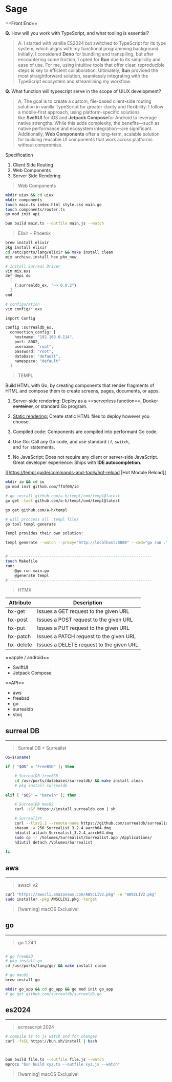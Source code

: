 # Sage

==Front End==
 

**Q.** How will you work with TypeScript, and what tooling is essential?

>A. I started with vanilla ES2024 but switched to TypeScript for its type system, which aligns with my functional programming background. Initially, I considered **Deno** for bundling and transpiling, but after encountering some friction, I opted for **Bun** due to its simplicity and ease of use. For me, using intuitive tools that offer clear, reproducible steps is key to efficient collaboration. Ultimately, **Bun** provided the most straightforward solution, seamlessly integrating with the TypeScript ecosystem and streamlining my workflow.


**Q.** What function will typescript serve in the scope of UIUX development?

> A. The goal is to create a custom, file-based client-side routing solution in vanilla TypeScript for greater clarity and flexibility. I follow a mobile-first approach, using platform-specific solutions like **SwiftUI** for iOS and **Jetpack Compose**for Android to leverage native strengths. While this adds complexity, the benefits—such as native performance and ecosystem integration—are significant. Additionally, **Web Components** offer a long-term, scalable solution for building reusable UI components that work across platforms without compromise.


Specification





1. Client Side Routing
2. Web Components
3. Server Side Rendering



> Web Components
```sh
mkdir uiux && cd uiux
mkdir components
touch main.ts index.html style.css main.go
touch components/router.ts
go mod init api

bun build main.ts --outfile main.js --watch
```


>Elixir + Phoenix

```sh
brew install elixir
pkg install elixir
cd /etc/ports/lang/elixir && make install clean
mix archive.install hex phx_new

# Install Surreal Driver
vim mix.exs
def deps do
  [
    {:surrealdb_ex, "~> 0.0.2"}
  ]
end

# configuration
vim config/*.exs

import Config

config :surrealdb_ex,
  connection_config: [
    hostname: "192.168.0.114",
    port: 8002,
    username: "root",
    password: "root",
    database: "default",
    namespace: "default"
  ]
```





















>TEMPL

Build HTML with Go, by creating components that render fragments of HTML and compose them to create screens, pages, documents, or apps. 

1. Server-side rendering: Deploy as a ==serverless function==, ~~Docker container~~, or standard Go program. 

2. <u>Static rendering:</u> Create static HTML files to deploy however you choose. 

3. Compiled code: Components are compiled into performant Go code. 

4. Use Go: Call any Go code, and use standard `if`, `switch`, and `for` statements. 

5. No JavaScript: Does not require any client or server-side JavaScript. Great developer experience: Ships with **IDE autocompletion**.

[[https://templ.guide/commands-and-tools/hot-reload |Hot Module Reload]]


```sh
mkdir io && cd io
go mod init github.com/ff4f00/io

# go install github.com/a-h/templ/cmd/templ@latest
go get -tool github.com/a-h/templ/cmd/templ@latest

go get github.com/a-h/templ

# will proccess all .templ files
go tool templ generate

Templ provides their own solution:

templ generate --watch --proxy="http://localhost:8080" --cmd="go run ."


# --------------------------------------------------------------
touch Makefile
run:
	@go run main.go
	@generate templ
# --------------------------------------------------------------
```










> HTMX

| **Attribute** | **Description**                          |
| ------------- | ---------------------------------------- |
| hx-get        | Issues a GET request to the given URL    |
| hx-post       | Issues a POST request to the given URL   |
| hx-put        | Issues a PUT request to the given URL    |
| hx-patch      | Issues a PATCH request to the given URL  |
| hx-delete     | Issues a DELETE request to the given URL |








































==apple / android==
- SwiftUI
- Jetpack Compose

==API==
- aws
- freebsd
- go
- surrealdb
- storj






























## surreal DB
---
> Surreal DB + Surrealist
```sh
OS=$(uname)

if [ "$OS" = "FreeBSD" ]; then

	# SurrealDB freeBSD
    cd /usr/ports/databases/surrealdb/ && make install clean
    # pkg install surrealdb
    
elif [ "$OS" = "Darwin" ]; then

	# SurrealDB macOS
    curl -sSf https://install.surrealdb.com | sh

	# Surrealist
	curl --tlsv1.2 --remote-name https://github.com/surrealdb/surrealist/releases/download/surrealist-v3.2.4/Surrealist_3.2.4_aarch64.dmg
	shasum -a 256 Surrealist_3.2.4_aarch64.dmg
	hdiutil attach Surrealist_3.2.4_aarch64.dmg
	sudo cp -r /Volumes/Surrealist/Surrealist.app /Applications/
	hdiutil detach /Volumes/Surrealist
	
fi
```
## aws
---
> awscli v2
```sh
curl "https://awscli.amazonaws.com/AWSCLIV2.pkg" -o "AWSCLIV2.pkg"
sudo installer -pkg AWSCLIV2.pkg -target
```
> [!warning] macOS Exclusive!


## go
---
> go 1.24.1
```sh

# go freeBSD
# pkg install go
cd /usr/ports/lang/go/ && make install clean

# go macOS
brew install go

mkdir go_app && cd go_app && go mod init go_app  
# go get github.com/surrealdb/surrealdb.go
```


## es2024
---
> ecmascript 2024

```sh
# compile ts to js watch and for changes
curl -fsSL https://bun.sh/install | bash



bun build file.ts --outfile file.js --watch
mprocs "bun build xyz.ts --outfile xyz.js --watch"
```
> [!warning] macOS Exclusive!



